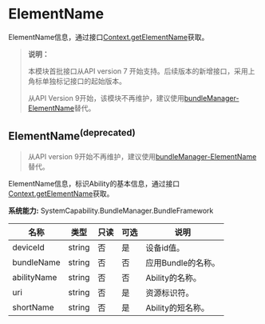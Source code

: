 # ElementName

ElementName信息，通过接口[Context.getElementName](js-apis-inner-app-context.md)获取。

> **说明：**
> 
> 本模块首批接口从API version 7 开始支持。后续版本的新增接口，采用上角标单独标记接口的起始版本。
>
> 从API Version 9开始，该模块不再维护，建议使用[bundleManager-ElementName](js-apis-bundleManager-elementName.md)替代。

## ElementName<sup>(deprecated)</sup>

> 从API version 9开始不再维护，建议使用[bundleManager-ElementName](js-apis-bundleManager-elementName.md#elementname-1)替代。

ElementName信息，标识Ability的基本信息，通过接口[Context.getElementName](js-apis-inner-app-context.md)获取。

**系统能力:** SystemCapability.BundleManager.BundleFramework



| 名称                     | 类型     | 只读 | 可选 | 说明                       |
| ----------------------- | ---------| ---- | ---- | ------------------------- |
| deviceId                | string   | 否   | 是   | 设备id值。                   |
| bundleName              | string   | 否   | 否  | 应用Bundle的名称。          |
| abilityName             | string   | 否   | 否  | Ability的名称。               |
| uri                     | string   | 否   | 是  | 资源标识符。                 |
| shortName               | string   | 否   | 是  | Ability的短名称。               |